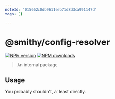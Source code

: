```yaml
---
noteId: "015662c0db9611eeb71d8d3ca991147d"
tags: []

---
```


# @smithy/config-resolver

[![NPM version](https://img.shields.io/npm/v/@smithy/config-resolver/latest.svg)](https://www.npmjs.com/package/@smithy/config-resolver)
[![NPM downloads](https://img.shields.io/npm/dm/@smithy/config-resolver.svg)](https://www.npmjs.com/package/@smithy/config-resolver)

> An internal package

## Usage

You probably shouldn't, at least directly.
